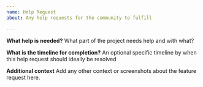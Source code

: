 ```yaml
---
name: Help Request
about: Any help requests for the community to fulfill

---
```


**What help is needed?**
What part of the project needs help and with what?

**What is the timeline for completion?**
An optional specific timeline by when this help request should ideally be resolved

**Additional context**
Add any other context or screenshots about the feature request here.
